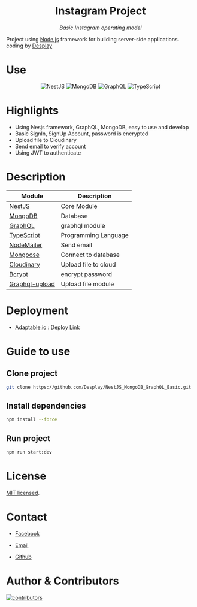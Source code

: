 <div align="center">

# Instagram Project
*Basic Instagram operating model*

</div>

<p> Project using <a href="http://nodejs.org" target="_blank">Node.js</a> framework for building server-side applications. coding by <a href="https://github.com/Desplay" targer="_blank">Desplay</a></p>


# Use

<div align="center">

![NestJS](https://img.shields.io/badge/nestjs-E0234E?style=for-the-badge&logo=nestjs&logoColor=white)
![MongoDB](https://img.shields.io/badge/MongoDB-4EA94B?style=for-the-badge&logo=mongodb&logoColor=white)
![GraphQL](https://img.shields.io/badge/GraphQl-E10098?style=for-the-badge&logo=graphql&logoColor=white)
![TypeScript](https://img.shields.io/badge/TypeScript-007ACC?style=for-the-badge&logo=typescript&logoColor=white)

</div>

# Highlights

- Using Nesjs framework, GraphQL, MongoDB, easy to use and develop
- Basic SignIn, SignUp Account, password is encrypted
- Upload file to Cloudinary
- Send email to verify account
- Using JWT to authenticate

# Description

<div align="center">

| Module                                                         | Description          |
| -------------------------------------------------------------- | -------------------- |
| [NestJS](https://nestjs.com/)                                  | Core Module          |
| [MongoDB](https://www.mongodb.com/)                            | Database             |
| [GraphQL](https://graphql.org/)                                | graphql module       |
| [TypeScript](https://www.typescriptlang.org/)                  | Programming Language |
| [NodeMailer](https://nodemailer.com/about/)                    | Send email           |
| [Mongoose](https://mongoosejs.com/docs/queries.html)           | Connect to database  |
| [Cloudinary](https://cloudinary.com/)                          | Upload file to cloud |
| [Bcrypt](https://www.npmjs.com/package/bcrypt)                 | encrypt password     |
| [Graphql-upload](https://www.npmjs.com/package/graphql-upload) | Upload file module   |

</div>

# Deployment

- [Adaptable.io](https://adaptable.io/) : [Deploy Link](https://nestjsgraphqlbasic.adaptable.app/graphql)

# Guide to use

## Clone project

```bash
git clone https://github.com/Desplay/NestJS_MongoDB_GraphQL_Basic.git
```

## Install dependencies

```bash
npm install --force
```

## Run project

```bash
npm run start:dev
```

# License

[MIT licensed](LICENSE).

# Contact

- [Facebook](https://www.facebook.com/Desplay)

- [Email](mailto:desplayshido@gmail.com)

- [Github](https://github.com/Desplay)
# Author & Contributors

[![contributors](https://contributors-img.web.app/image?repo=desplay/NestJS_MongoDB_GraphQL_Basic)](https://github.com/Desplay/heart-care-project/graphs/contributors)
